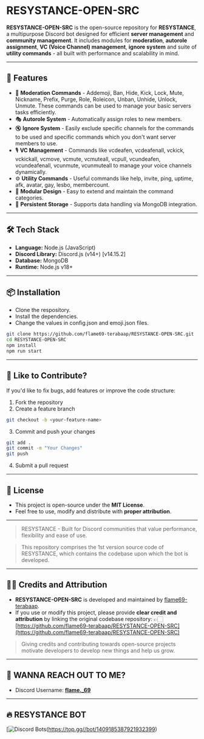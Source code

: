 # RESYSTANCE-OPEN-SRC

**RESYSTANCE-OPEN-SRC** is the open-source repository for **RESYSTANCE**, a multipurpose Discord bot designed for efficient **server management** and **community management**.
It includes modules for **moderation**, **autorole assignment**, **VC (Voice Channel) management**, **ignore system** and suite of **utility commands** - all built with performance and scalability in mind.

---

## 🚀 Features

- 🔧 **Moderation Commands** - Addemoji, Ban, Hide, Kick, Lock, Mute, Nickname, Prefix, Purge, Role, Roleicon, Unban, Unhide, Unlock, Unmute. These commands can be used to manage your basic servers tasks efficiently.
- 🎭 **Autorole System** - Automatically assign roles to new members.
- 🔇 **Ignore System** - Easily exclude specific channels for the commands to be used and specific commands which you don't want server members to use.
- 🎙 **VC Management** - Commands like vcdeafen, vcdeafenall, vckick, vckickall, vcmove, vcmute, vcmuteall, vcpull, vcundeafen, vcundeafenall, vcunmute, vcunmuteall to manage your voice channels dynamically.
- ⚙️ **Utility Commands** - Useful commands like help, invite, ping, uptime, afk, avatar, gay, lesbo, membercount.
- 🧩 **Modular Design** - Easy to extend and maintain the command categories.
- 💾 **Persistent Storage** - Supports data handling via MongoDB integration.

---

## 🛠️ Tech Stack

- **Language:** Node.js (JavaScript)
- **Discord Library:** Discord.js (v14+) [v14.15.2]
- **Database:** MongoDB
- **Runtime:** Node.js v18+

---

## 📦 Installation

- Clone the respository.
- Install the dependencies.
- Change the values in config.json and emoji.json files.

```bash
git clone https://github.com/flame69-terabaap/RESYSTANCE-OPEN-SRC.git
cd RESYSTANCE-OPEN-SRC
npm install
npm run start
```

---

## 🧠 Like to Contribute?

If you'd like to fix bugs, add features or improve the code structure:

1. Fork the repository
2. Create a feature branch
```bash
git checkout -b <your-feature-name>
```
3. Commit and push your changes
```bash
git add .
git commit -m "Your Changes"
git push
```
4. Submit a pull request

---

## 📄 License
- This project is open-source under the **MIT License**.
- Feel free to use, modify and distribute with **proper attribution**.

---

> RESYSTANCE - Built for Discord communities that value performance, flexibility and ease of use.

> This repository comprises the 1st version source code of RESYSTANCE, which contains the codebase upon which the bot is developed.

---

## 🙌🏻 Credits and Attribution
- **RESYSTANCE-OPEN-SRC** is developed and maintained by [flame69-terabaap](https://github.com/flame69-terabaap).
- If you use or modify this project, please provide **clear credit and attribution** by linking the original codebase repository:
👉🏻 [https://github.com/flame69-terabaap/RESYSTANCE-OPEN-SRC](https://github.com/flame69-terabaap/RESYSTANCE-OPEN-SRC)

> Giving credits and contributing towards open-source projects motivate developers to develop new things and help us grow.

---

## 👤 WANNA REACH OUT TO ME?
- Discord Username: **[flame._69](https://discord.com/users/841392888512118796)**

---

## 🔥 RESYSTANCE BOT

[![Discord Bots](https://top.gg/api/widget/1409185387921932399.svg)(https://top.gg//bot/1409185387921932399)
